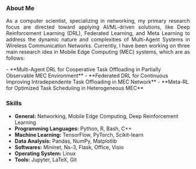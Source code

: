 

### About Me
<p align='justify'>
  As a computer scientist, specializing in networking, my primary research focus are directed toward applying AI/ML-driven solutions, like Deep Reinforcement Learning (DRL), Federated Learning, and Meta Learning to address the dynamic nature and complexities of Multi-Agent Systems in Wireless Communication Networks. Currently, I have been working on three main research idea in Mobile Edge Computing (MEC) systems, which are as follows:
</p>
- **Multi-Agent DRL for Cooperative Task Offloading in Partially Observable MEC Environment**
- **Federated DRL for Continuous Improving Intradependente Task Offloading in MEC Network**
- **Meta-RL for Optimized Task Scheduling in Heterogeneous MEC**

### Skills
- **General:** Networking, Mobile Edge Computing, Deep Reinforcement Learning
- **Programming Languages:** Python, R, Bash, C++
- **Machine Learning:** TensorFlow, PyTorch, Scikit-learn
- **Data Analysis:** Pandas, NumPy, Matplotlib
- **Softwares:** Mininet, Ns-3, Flask, Office, Visio
- **Operating System:** Linux
- **Tools:** Jupyter, LaTeX, Git
